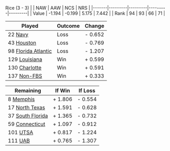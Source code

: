 Rice (3 - 3)
|       |   NAW   |   AAW   |   NCS   |   NRS   |
|-------|---------|---------|---------|---------|
| Value |  -1.194 |  -0.199 |   5.175 |   7.442 |
| Rank  |      94 |      93 |      66 |      71 |

| Played                    | Outcome    |  Change  |
|---------------------------|------------|----------|
|  22 [Navy                  ](Navy.md)| Loss       | -  0.652 |
|  43 [Houston               ](Houston.md)| Loss       | -  0.769 |
|  98 [Florida Atlantic      ](FloridaAtlantic.md)| Loss       | -  1.207 |
| 129 [Louisiana             ](Louisiana.md)| Win        | +  0.599 |
| 130 [Charlotte             ](Charlotte.md)| Win        | +  0.591 |
| 137 [Non-FBS               ](NonFBS.md)| Win        | +  0.333 |

| Remaining                 |  If Win  |  If Loss |
|---------------------------|----------|----------|
|   8 [Memphis               ](Memphis.md)| +  1.806 | -  0.554 |
|  17 [North Texas           ](NorthTexas.md)| +  1.591 | -  0.628 |
|  37 [South Florida         ](SouthFlorida.md)| +  1.365 | -  0.732 |
|  59 [Connecticut           ](Connecticut.md)| +  1.097 | -  0.912 |
| 101 [UTSA                  ](UTSA.md)| +  0.817 | -  1.224 |
| 111 [UAB                   ](UAB.md)| +  0.765 | -  1.307 |

